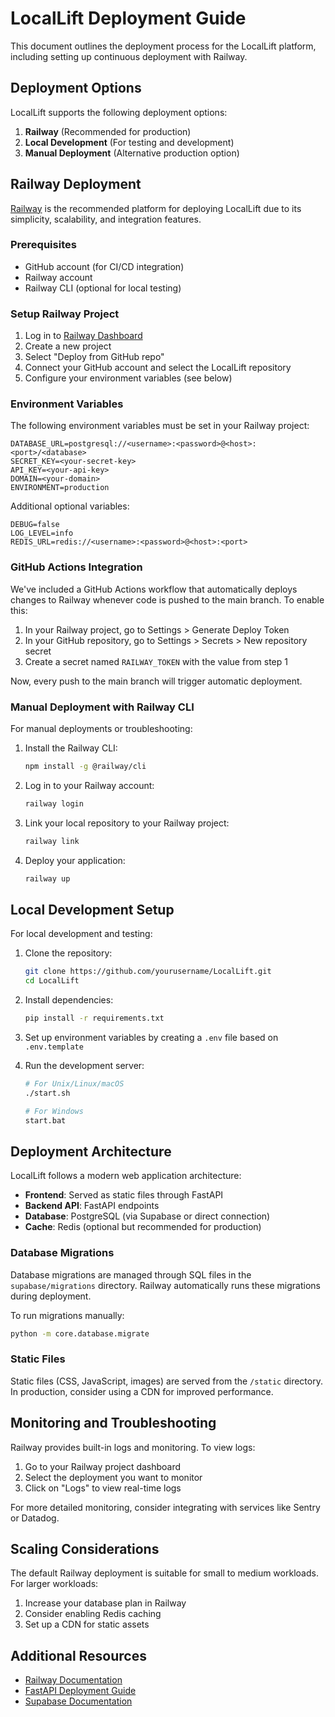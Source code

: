 # LocalLift Deployment Guide

This document outlines the deployment process for the LocalLift platform, including setting up continuous deployment with Railway.

## Deployment Options

LocalLift supports the following deployment options:

1. **Railway** (Recommended for production)
2. **Local Development** (For testing and development)
3. **Manual Deployment** (Alternative production option)

## Railway Deployment

[Railway](https://railway.app) is the recommended platform for deploying LocalLift due to its simplicity, scalability, and integration features.

### Prerequisites

- GitHub account (for CI/CD integration)
- Railway account
- Railway CLI (optional for local testing)

### Setup Railway Project

1. Log in to [Railway Dashboard](https://railway.app)
2. Create a new project
3. Select "Deploy from GitHub repo"
4. Connect your GitHub account and select the LocalLift repository
5. Configure your environment variables (see below)

### Environment Variables

The following environment variables must be set in your Railway project:

```
DATABASE_URL=postgresql://<username>:<password>@<host>:<port>/<database>
SECRET_KEY=<your-secret-key>
API_KEY=<your-api-key>
DOMAIN=<your-domain>
ENVIRONMENT=production
```

Additional optional variables:

```
DEBUG=false
LOG_LEVEL=info
REDIS_URL=redis://<username>:<password>@<host>:<port>
```

### GitHub Actions Integration

We've included a GitHub Actions workflow that automatically deploys changes to Railway whenever code is pushed to the main branch. To enable this:

1. In your Railway project, go to Settings > Generate Deploy Token
2. In your GitHub repository, go to Settings > Secrets > New repository secret
3. Create a secret named `RAILWAY_TOKEN` with the value from step 1

Now, every push to the main branch will trigger automatic deployment.

### Manual Deployment with Railway CLI

For manual deployments or troubleshooting:

1. Install the Railway CLI:
   ```bash
   npm install -g @railway/cli
   ```

2. Log in to your Railway account:
   ```bash
   railway login
   ```

3. Link your local repository to your Railway project:
   ```bash
   railway link
   ```

4. Deploy your application:
   ```bash
   railway up
   ```

## Local Development Setup

For local development and testing:

1. Clone the repository:
   ```bash
   git clone https://github.com/yourusername/LocalLift.git
   cd LocalLift
   ```

2. Install dependencies:
   ```bash
   pip install -r requirements.txt
   ```

3. Set up environment variables by creating a `.env` file based on `.env.template`

4. Run the development server:
   ```bash
   # For Unix/Linux/macOS
   ./start.sh
   
   # For Windows
   start.bat
   ```

## Deployment Architecture

LocalLift follows a modern web application architecture:

- **Frontend**: Served as static files through FastAPI
- **Backend API**: FastAPI endpoints
- **Database**: PostgreSQL (via Supabase or direct connection)
- **Cache**: Redis (optional but recommended for production)

### Database Migrations

Database migrations are managed through SQL files in the `supabase/migrations` directory. Railway automatically runs these migrations during deployment.

To run migrations manually:

```bash
python -m core.database.migrate
```

### Static Files

Static files (CSS, JavaScript, images) are served from the `/static` directory. In production, consider using a CDN for improved performance.

## Monitoring and Troubleshooting

Railway provides built-in logs and monitoring. To view logs:

1. Go to your Railway project dashboard
2. Select the deployment you want to monitor
3. Click on "Logs" to view real-time logs

For more detailed monitoring, consider integrating with services like Sentry or Datadog.

## Scaling Considerations

The default Railway deployment is suitable for small to medium workloads. For larger workloads:

1. Increase your database plan in Railway
2. Consider enabling Redis caching
3. Set up a CDN for static assets

## Additional Resources

- [Railway Documentation](https://docs.railway.app/)
- [FastAPI Deployment Guide](https://fastapi.tiangolo.com/deployment/)
- [Supabase Documentation](https://supabase.io/docs)
